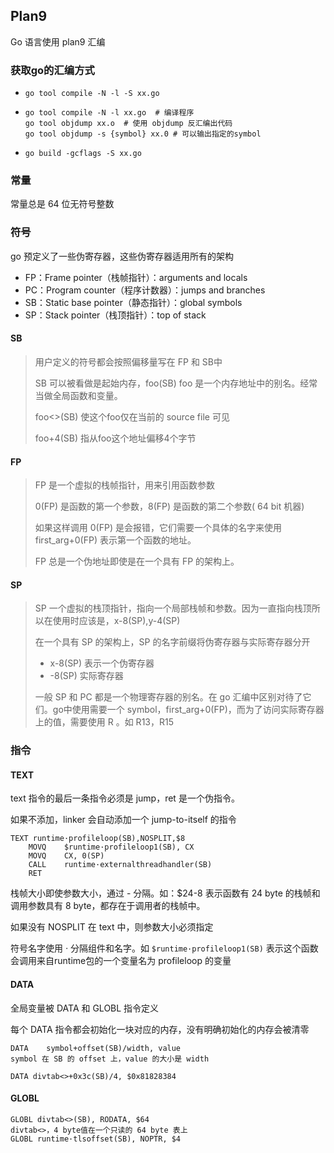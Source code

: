 ## Plan9

Go 语言使用 plan9 汇编

### 获取go的汇编方式

- `go tool compile -N -l -S xx.go`

- ```shell
  go tool compile -N -l xx.go  # 编译程序
  go tool objdump xx.o	# 使用 objdump 反汇编出代码
  go tool objdump -s {symbol} xx.0 # 可以输出指定的symbol
  ```

- `go build -gcflags -S xx.go`

### 常量

常量总是 64 位无符号整数

### 符号

go 预定义了一些伪寄存器，这些伪寄存器适用所有的架构

- FP：Frame pointer（栈帧指针）：arguments and locals
- PC：Program counter（程序计数器）：jumps and branches
- SB：Static base pointer（静态指针）：global symbols
- SP：Stack pointer（栈顶指针）：top of stack

#### SB

> 用户定义的符号都会按照偏移量写在 FP 和 SB中
>
> SB 可以被看做是起始内存，foo(SB) foo 是一个内存地址中的别名。经常当做全局函数和变量。
>
> foo<>(SB) 使这个foo仅在当前的 source file 可见
>
> foo+4(SB) 指从foo这个地址偏移4个字节

#### FP

> FP 是一个虚拟的栈帧指针，用来引用函数参数
>
> 0(FP) 是函数的第一个参数，8(FP) 是函数的第二个参数( 64 bit 机器)
>
> 如果这样调用 0(FP) 是会报错，它们需要一个具体的名字来使用 first_arg+0(FP) 表示第一个函数的地址。
>
> FP 总是一个伪地址即使是在一个具有 FP 的架构上。

#### SP

> SP 一个虚拟的栈顶指针，指向一个局部栈帧和参数。因为一直指向栈顶所以在使用时应该是，x-8(SP),y-4(SP)
>
> 在一个具有 SP 的架构上，SP 的名字前缀将伪寄存器与实际寄存器分开
>
> - x-8(SP) 表示一个伪寄存器
> - -8(SP) 实际寄存器
>
> 一般 SP 和 PC 都是一个物理寄存器的别名。在 go 汇编中区别对待了它们。go中使用需要一个 symbol，first_arg+0(FP)，而为了访问实际寄存器上的值，需要使用 R 。如 R13，R15

### 指令

#### TEXT 

text 指令的最后一条指令必须是 jump，ret 是一个伪指令。

如果不添加，linker 会自动添加一个 jump-to-itself 的指令

```
TEXT runtime·profileloop(SB),NOSPLIT,$8
	MOVQ	$runtime·profileloop1(SB), CX
	MOVQ	CX, 0(SP)
	CALL	runtime·externalthreadhandler(SB)
	RET
```

栈帧大小即使参数大小，通过 - 分隔。如：$24-8 表示函数有 24 byte 的栈帧和调用参数具有 8 byte，都存在于调用者的栈帧中。

如果没有 NOSPLIT 在 text 中，则参数大小必须指定

符号名字使用 *·* 分隔组件和名字。如 `$runtime·profileloop1(SB)` 表示这个函数会调用来自runtime包的一个变量名为 profileloop 的变量

#### DATA

全局变量被 DATA 和 GLOBL 指令定义

每个 DATA 指令都会初始化一块对应的内存，没有明确初始化的内存会被清零

```
DATA	symbol+offset(SB)/width, value
symbol 在 SB 的 offset 上，value 的大小是 width

DATA divtab<>+0x3c(SB)/4, $0x81828384
```

#### GLOBL

```
GLOBL divtab<>(SB), RODATA, $64
divtab<>，4 byte值在一个只读的 64 byte 表上
GLOBL runtime·tlsoffset(SB), NOPTR, $4
```

